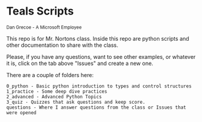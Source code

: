 # Teals Scripts
<sub>Dan Grecoe - A Microsoft Employee </sub>

This repo is for Mr. Nortons class. Inside this repo are python scripts and other documentation to share with the class. 

Please, if you have any questions, want to see other examples, or whatever it is, click on the tab above "Issues" and create a new one. 

There are a couple of folders here:

    0_python - Basic python introduction to types and control structures
    1_practice - Some deep dive practices
    2_advanced - Advanced Python Topics
    3_quiz - Quizzes that ask questions and keep score.
    questions - Where I answer questions from the class or Issues that were opened

